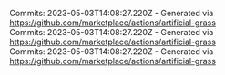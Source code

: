 Commits: 2023-05-03T14:08:27.220Z - Generated via https://github.com/marketplace/actions/artificial-grass
<br>
Commits: 2023-05-03T14:08:27.220Z - Generated via https://github.com/marketplace/actions/artificial-grass
<br>
Commits: 2023-05-03T14:08:27.220Z - Generated via https://github.com/marketplace/actions/artificial-grass
<br>
